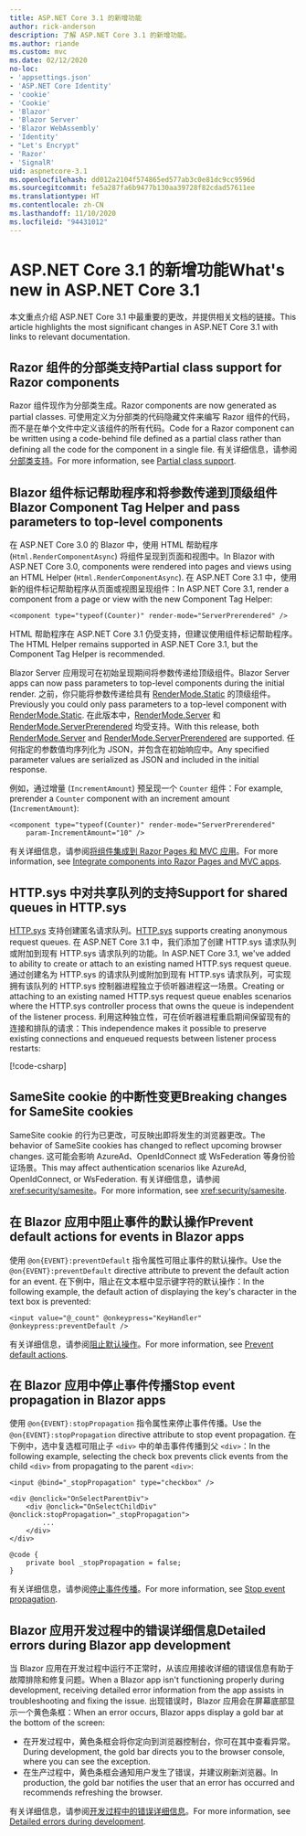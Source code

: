 ```yaml
---
title: ASP.NET Core 3.1 的新增功能
author: rick-anderson
description: 了解 ASP.NET Core 3.1 的新增功能。
ms.author: riande
ms.custom: mvc
ms.date: 02/12/2020
no-loc:
- 'appsettings.json'
- 'ASP.NET Core Identity'
- 'cookie'
- 'Cookie'
- 'Blazor'
- 'Blazor Server'
- 'Blazor WebAssembly'
- 'Identity'
- "Let's Encrypt"
- 'Razor'
- 'SignalR'
uid: aspnetcore-3.1
ms.openlocfilehash: dd012a2104f574865ed577ab3c0e81dc9cc9596d
ms.sourcegitcommit: fe5a287fa6b9477b130aa39728f82cdad57611ee
ms.translationtype: HT
ms.contentlocale: zh-CN
ms.lasthandoff: 11/10/2020
ms.locfileid: "94431012"
---
```

# <a name="whats-new-in-aspnet-core-31"></a><span data-ttu-id="5a079-103">ASP.NET Core 3.1 的新增功能</span><span class="sxs-lookup"><span data-stu-id="5a079-103">What's new in ASP.NET Core 3.1</span></span>

<span data-ttu-id="5a079-104">本文重点介绍 ASP.NET Core 3.1 中最重要的更改，并提供相关文档的链接。</span><span class="sxs-lookup"><span data-stu-id="5a079-104">This article highlights the most significant changes in ASP.NET Core 3.1 with links to relevant documentation.</span></span>

## <a name="partial-class-support-for-no-locrazor-components"></a><span data-ttu-id="5a079-105">Razor 组件的分部类支持</span><span class="sxs-lookup"><span data-stu-id="5a079-105">Partial class support for Razor components</span></span>

<span data-ttu-id="5a079-106">Razor 组件现作为分部类生成。</span><span class="sxs-lookup"><span data-stu-id="5a079-106">Razor components are now generated as partial classes.</span></span> <span data-ttu-id="5a079-107">可使用定义为分部类的代码隐藏文件来编写 Razor 组件的代码，而不是在单个文件中定义该组件的所有代码。</span><span class="sxs-lookup"><span data-stu-id="5a079-107">Code for a Razor component can be written using a code-behind file defined as a partial class rather than defining all the code for the component in a single file.</span></span> <span data-ttu-id="5a079-108">有关详细信息，请参阅[分部类支持](xref:blazor/components/index#partial-class-support)。</span><span class="sxs-lookup"><span data-stu-id="5a079-108">For more information, see [Partial class support](xref:blazor/components/index#partial-class-support).</span></span>

## <a name="no-locblazor-component-tag-helper-and-pass-parameters-to-top-level-components"></a><span data-ttu-id="5a079-109">Blazor 组件标记帮助程序和将参数传递到顶级组件</span><span class="sxs-lookup"><span data-stu-id="5a079-109">Blazor Component Tag Helper and pass parameters to top-level components</span></span>

<span data-ttu-id="5a079-110">在 ASP.NET Core 3.0 的 Blazor 中，使用 HTML 帮助程序 (`Html.RenderComponentAsync`) 将组件呈现到页面和视图中。</span><span class="sxs-lookup"><span data-stu-id="5a079-110">In Blazor with ASP.NET Core 3.0, components were rendered into pages and views using an HTML Helper (`Html.RenderComponentAsync`).</span></span> <span data-ttu-id="5a079-111">在 ASP.NET Core 3.1 中，使用新的组件标记帮助程序从页面或视图呈现组件：</span><span class="sxs-lookup"><span data-stu-id="5a079-111">In ASP.NET Core 3.1, render a component from a page or view with the new Component Tag Helper:</span></span>

```cshtml
<component type="typeof(Counter)" render-mode="ServerPrerendered" />
```

<span data-ttu-id="5a079-112">HTML 帮助程序在 ASP.NET Core 3.1 仍受支持，但建议使用组件标记帮助程序。</span><span class="sxs-lookup"><span data-stu-id="5a079-112">The HTML Helper remains supported in ASP.NET Core 3.1, but the Component Tag Helper is recommended.</span></span>

<span data-ttu-id="5a079-113">Blazor Server 应用现可在初始呈现期间将参数传递给顶级组件。</span><span class="sxs-lookup"><span data-stu-id="5a079-113">Blazor Server apps can now pass parameters to top-level components during the initial render.</span></span> <span data-ttu-id="5a079-114">之前，你只能将参数传递给具有 [RenderMode.Static](xref:Microsoft.AspNetCore.Mvc.Rendering.RenderMode.Static) 的顶级组件。</span><span class="sxs-lookup"><span data-stu-id="5a079-114">Previously you could only pass parameters to a top-level component with [RenderMode.Static](xref:Microsoft.AspNetCore.Mvc.Rendering.RenderMode.Static).</span></span> <span data-ttu-id="5a079-115">在此版本中，[RenderMode.Server](xref:Microsoft.AspNetCore.Mvc.Rendering.RenderMode.Server) 和 [RenderMode.ServerPrerendered](xref:Microsoft.AspNetCore.Mvc.Rendering.RenderMode.ServerPrerendered) 均受支持。</span><span class="sxs-lookup"><span data-stu-id="5a079-115">With this release, both [RenderMode.Server](xref:Microsoft.AspNetCore.Mvc.Rendering.RenderMode.Server) and [RenderMode.ServerPrerendered](xref:Microsoft.AspNetCore.Mvc.Rendering.RenderMode.ServerPrerendered) are supported.</span></span> <span data-ttu-id="5a079-116">任何指定的参数值均序列化为 JSON，并包含在初始响应中。</span><span class="sxs-lookup"><span data-stu-id="5a079-116">Any specified parameter values are serialized as JSON and included in the initial response.</span></span>

<span data-ttu-id="5a079-117">例如，通过增量 (`IncrementAmount`) 预呈现一个 `Counter` 组件：</span><span class="sxs-lookup"><span data-stu-id="5a079-117">For example, prerender a `Counter` component with an increment amount (`IncrementAmount`):</span></span>

```cshtml
<component type="typeof(Counter)" render-mode="ServerPrerendered" 
    param-IncrementAmount="10" />
```

<span data-ttu-id="5a079-118">有关详细信息，请参阅[将组件集成到 Razor Pages 和 MVC 应用](xref:blazor/components/prerendering-and-integration)。</span><span class="sxs-lookup"><span data-stu-id="5a079-118">For more information, see [Integrate components into Razor Pages and MVC apps](xref:blazor/components/prerendering-and-integration).</span></span>

## <a name="support-for-shared-queues-in-httpsys"></a><span data-ttu-id="5a079-119">HTTP.sys 中对共享队列的支持</span><span class="sxs-lookup"><span data-stu-id="5a079-119">Support for shared queues in HTTP.sys</span></span>

<span data-ttu-id="5a079-120">[HTTP.sys](xref:fundamentals/servers/httpsys) 支持创建匿名请求队列。</span><span class="sxs-lookup"><span data-stu-id="5a079-120">[HTTP.sys](xref:fundamentals/servers/httpsys) supports creating anonymous request queues.</span></span> <span data-ttu-id="5a079-121">在 ASP.NET Core 3.1 中，我们添加了创建 HTTP.sys 请求队列或附加到现有 HTTP.sys 请求队列的功能。</span><span class="sxs-lookup"><span data-stu-id="5a079-121">In ASP.NET Core 3.1, we've added to ability to create or attach to an existing named HTTP.sys request queue.</span></span> <span data-ttu-id="5a079-122">通过创建名为 HTTP.sys 的请求队列或附加到现有 HTTP.sys 请求队列，可实现拥有该队列的 HTTP.sys 控制器进程独立于侦听器进程这一场景。</span><span class="sxs-lookup"><span data-stu-id="5a079-122">Creating or attaching to an existing named HTTP.sys request queue enables scenarios where the HTTP.sys controller process that owns the queue is independent of the listener process.</span></span> <span data-ttu-id="5a079-123">利用这种独立性，可在侦听器进程重启期间保留现有的连接和排队的请求：</span><span class="sxs-lookup"><span data-stu-id="5a079-123">This independence makes it possible to preserve existing connections and enqueued requests between listener process restarts:</span></span>

[!code-csharp[](sample/Program.cs?name=snippet)]

## <a name="breaking-changes-for-samesite-no-loccookies"></a><span data-ttu-id="5a079-124">SameSite cookie 的中断性变更</span><span class="sxs-lookup"><span data-stu-id="5a079-124">Breaking changes for SameSite cookies</span></span>

<span data-ttu-id="5a079-125">SameSite cookie 的行为已更改，可反映出即将发生的浏览器更改。</span><span class="sxs-lookup"><span data-stu-id="5a079-125">The behavior of SameSite cookies has changed to reflect upcoming browser changes.</span></span> <span data-ttu-id="5a079-126">这可能会影响 AzureAd、OpenIdConnect 或 WsFederation 等身份验证场景。</span><span class="sxs-lookup"><span data-stu-id="5a079-126">This may affect authentication scenarios like AzureAd, OpenIdConnect, or WsFederation.</span></span> <span data-ttu-id="5a079-127">有关详细信息，请参阅 <xref:security/samesite>。</span><span class="sxs-lookup"><span data-stu-id="5a079-127">For more information, see <xref:security/samesite>.</span></span>

## <a name="prevent-default-actions-for-events-in-no-locblazor-apps"></a><span data-ttu-id="5a079-128">在 Blazor 应用中阻止事件的默认操作</span><span class="sxs-lookup"><span data-stu-id="5a079-128">Prevent default actions for events in Blazor apps</span></span>

<span data-ttu-id="5a079-129">使用 `@on{EVENT}:preventDefault` 指令属性可阻止事件的默认操作。</span><span class="sxs-lookup"><span data-stu-id="5a079-129">Use the `@on{EVENT}:preventDefault` directive attribute to prevent the default action for an event.</span></span> <span data-ttu-id="5a079-130">在下例中，阻止在文本框中显示键字符的默认操作：</span><span class="sxs-lookup"><span data-stu-id="5a079-130">In the following example, the default action of displaying the key's character in the text box is prevented:</span></span>

```razor
<input value="@_count" @onkeypress="KeyHandler" @onkeypress:preventDefault />
```

<span data-ttu-id="5a079-131">有关详细信息，请参阅[阻止默认操作](xref:blazor/components/event-handling#prevent-default-actions)。</span><span class="sxs-lookup"><span data-stu-id="5a079-131">For more information, see [Prevent default actions](xref:blazor/components/event-handling#prevent-default-actions).</span></span>

## <a name="stop-event-propagation-in-no-locblazor-apps"></a><span data-ttu-id="5a079-132">在 Blazor 应用中停止事件传播</span><span class="sxs-lookup"><span data-stu-id="5a079-132">Stop event propagation in Blazor apps</span></span>

<span data-ttu-id="5a079-133">使用 `@on{EVENT}:stopPropagation` 指令属性来停止事件传播。</span><span class="sxs-lookup"><span data-stu-id="5a079-133">Use the `@on{EVENT}:stopPropagation` directive attribute to stop event propagation.</span></span> <span data-ttu-id="5a079-134">在下例中，选中复选框可阻止子 `<div>` 中的单击事件传播到父 `<div>`：</span><span class="sxs-lookup"><span data-stu-id="5a079-134">In the following example, selecting the check box prevents click events from the child `<div>` from propagating to the parent `<div>`:</span></span>

```razor
<input @bind="_stopPropagation" type="checkbox" />

<div @onclick="OnSelectParentDiv">
    <div @onclick="OnSelectChildDiv" @onclick:stopPropagation="_stopPropagation">
        ...
    </div>
</div>

@code {
    private bool _stopPropagation = false;
}
```

<span data-ttu-id="5a079-135">有关详细信息，请参阅[停止事件传播](xref:blazor/components/event-handling#stop-event-propagation)。</span><span class="sxs-lookup"><span data-stu-id="5a079-135">For more information, see [Stop event propagation](xref:blazor/components/event-handling#stop-event-propagation).</span></span>

## <a name="detailed-errors-during-no-locblazor-app-development"></a><span data-ttu-id="5a079-136">Blazor 应用开发过程中的错误详细信息</span><span class="sxs-lookup"><span data-stu-id="5a079-136">Detailed errors during Blazor app development</span></span>

<span data-ttu-id="5a079-137">当 Blazor 应用在开发过程中运行不正常时，从该应用接收详细的错误信息有助于故障排除和修复问题。</span><span class="sxs-lookup"><span data-stu-id="5a079-137">When a Blazor app isn't functioning properly during development, receiving detailed error information from the app assists in troubleshooting and fixing the issue.</span></span> <span data-ttu-id="5a079-138">出现错误时，Blazor 应用会在屏幕底部显示一个黄色条框：</span><span class="sxs-lookup"><span data-stu-id="5a079-138">When an error occurs, Blazor apps display a gold bar at the bottom of the screen:</span></span>

* <span data-ttu-id="5a079-139">在开发过程中，黄色条框会将你定向到浏览器控制台，你可在其中查看异常。</span><span class="sxs-lookup"><span data-stu-id="5a079-139">During development, the gold bar directs you to the browser console, where you can see the exception.</span></span>
* <span data-ttu-id="5a079-140">在生产过程中，黄色条框会通知用户发生了错误，并建议刷新浏览器。</span><span class="sxs-lookup"><span data-stu-id="5a079-140">In production, the gold bar notifies the user that an error has occurred and recommends refreshing the browser.</span></span>

<span data-ttu-id="5a079-141">有关详细信息，请参阅[开发过程中的错误详细信息](xref:blazor/fundamentals/handle-errors#detailed-errors-during-development)。</span><span class="sxs-lookup"><span data-stu-id="5a079-141">For more information, see [Detailed errors during development](xref:blazor/fundamentals/handle-errors#detailed-errors-during-development).</span></span>
